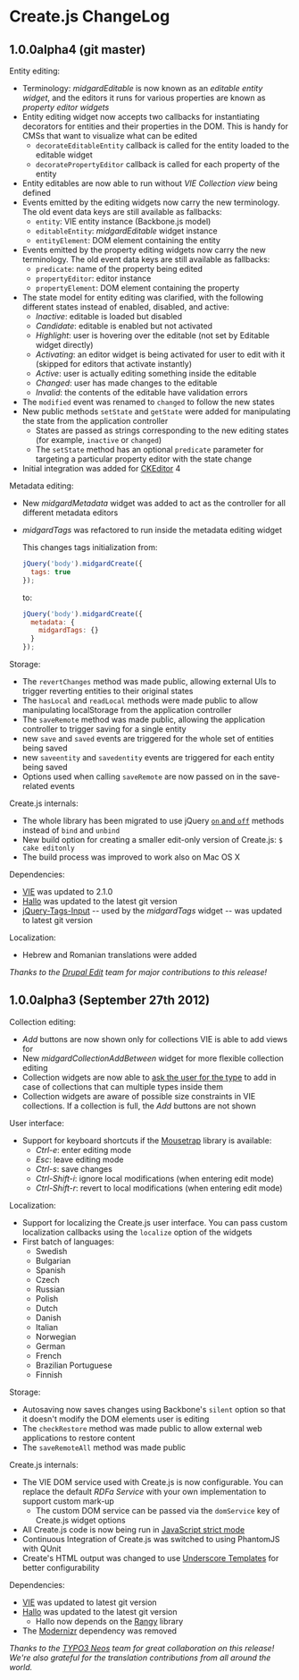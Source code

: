 Create.js ChangeLog
===================

## 1.0.0alpha4 (git master)

Entity editing:

* Terminology: _midgardEditable_ is now known as an _editable entity widget_, and the editors it runs for various properties are known as _property editor widgets_
* Entity editing widget now accepts two callbacks for instantiating decorators for entities and their properties in the DOM. This is handy for CMSs that want to visualize what can be edited
  * `decorateEditableEntity` callback is called for the entity loaded to the editable widget
  * `decoratePropertyEditor` callback is called for each property of the entity
* Entity editables are now able to run without _VIE Collection view_ being defined
* Events emitted by the editing widgets now carry the new terminology. The old event data keys are still available as fallbacks:
  * `entity`: VIE entity instance (Backbone.js model)
  * `editableEntity`: _midgardEditable_ widget instance
  * `entityElement`: DOM element containing the entity
* Events emitted by the property editing widgets now carry the new terminology. The old event data keys are still available as fallbacks:
  * `predicate`: name of the property being edited
  * `propertyEditor`: editor instance
  * `propertyElement`: DOM element containing the property
* The state model for entity editing was clarified, with the following different states instead of enabled, disabled, and active:
  * _Inactive_: editable is loaded but disabled
  * _Candidate_: editable is enabled but not activated
  * _Highlight_: user is hovering over the editable (not set by Editable widget directly)
  * _Activating_: an editor widget is being activated for user to edit with it (skipped for editors that activate instantly)
  * _Active_: user is actually editing something inside the editable
  * _Changed_: user has made changes to the editable
  * _Invalid_: the contents of the editable have validation errors
* The `modified` event was renamed to `changed` to follow the new states
* New public methods `setState` and `getState` were added for manipulating the state from the application controller
  * States are passed as strings corresponding to the new editing states (for example, `inactive` or `changed`)
  * The `setState` method has an optional `predicate` parameter for targeting a particular property editor with the state change
* Initial integration was added for [CKEditor](http://ckeditor.com/) 4

Metadata editing:

* New _midgardMetadata_ widget was added to act as the controller for all different metadata editors
* _midgardTags_ was refactored to run inside the metadata editing widget

  This changes tags initialization from:

  ``` javascript
  jQuery('body').midgardCreate({
    tags: true
  });
  ```

  to:

  ``` javascript
  jQuery('body').midgardCreate({
    metadata: {
      midgardTags: {}
    }
  });
  ```

Storage:

* The `revertChanges` method was made public, allowing external UIs to trigger reverting entities to their original states
* The `hasLocal` and `readLocal` methods were made public to allow manipulating localStorage from the application controller
* The `saveRemote` method was made public, allowing the application controller to trigger saving for a single entity
* new `save` and `saved` events are triggered for the whole set of entities being saved
* new `saveentity` and `savedentity` events are triggered for each entity being saved
* Options used when calling `saveRemote` are now passed on in the save-related events

Create.js internals:

* The whole library has been migrated to use jQuery [`on` and `off`](http://api.jquery.com/category/events/event-handler-attachment/) methods instead of `bind` and `unbind`
* New build option for creating a smaller edit-only version of Create.js: `$ cake editonly`
* The build process was improved to work also on Mac OS X

Dependencies:

* [VIE](https://github.com/bergie/VIE) was updated to 2.1.0
* [Hallo](https://github.com/bergie/hallo) was updated to the latest git version
* [jQuery-Tags-Input](https://github.com/xoxco/jQuery-Tags-Input) -- used by the _midgardTags_ widget -- was updated to latest git version

Localization:

* Hebrew and Romanian translations were added

_Thanks to the [Drupal Edit](http://drupal.org/project/edit) team for major contributions to this release!_

## 1.0.0alpha3 (September 27th 2012)

Collection editing:

* _Add_ buttons are now shown only for collections VIE is able to add views for
* New _midgardCollectionAddBetween_ widget for more flexible collection editing
* Collection widgets are now able to [ask the user for the type](http://bergie.iki.fi/blog/create-collections/) to add in case of collections that can multiple types inside them
* Collection widgets are aware of possible size constraints in VIE collections. If a collection is full, the _Add_ buttons are not shown

User interface:

* Support for keyboard shortcuts if the [Mousetrap](https://github.com/ccampbell/mousetrap) library is available:
  * _Ctrl-e_: enter editing mode
  * _Esc_: leave editing mode
  * _Ctrl-s_: save changes
  * _Ctrl-Shift-i_: ignore local modifications (when entering edit mode)
  * _Ctrl-Shift-r_: revert to local modifications (when entering edit mode)

Localization:

* Support for localizing the Create.js user interface. You can pass custom localization callbacks using the `localize` option of the widgets
* First batch of languages:
  * Swedish
  * Bulgarian
  * Spanish
  * Czech
  * Russian
  * Polish
  * Dutch
  * Danish
  * Italian
  * Norwegian
  * German
  * French
  * Brazilian Portuguese
  * Finnish

Storage:

* Autosaving now saves changes using Backbone's `silent` option so that it doesn't modify the DOM elements user is editing
* The `checkRestore` method was made public to allow external web applications to restore content
* The `saveRemoteAll` method was made public

Create.js internals:

* The VIE DOM service used with Create.js is now configurable. You can replace the default _RDFa Service_ with your own implementation to support custom mark-up
  * The custom DOM service can be passed via the `domService` key of Create.js widget options
* All Create.js code is now being run in [JavaScript strict mode](https://developer.mozilla.org/en-US/docs/JavaScript/Reference/Functions_and_function_scope/Strict_mode)
* Continuous Integration of Create.js was switched to using PhantomJS with QUnit
* Create's HTML output was changed to use [Underscore Templates](http://underscorejs.org/#template) for better configurability

Dependencies:

* [VIE](https://github.com/bergie/VIE) was updated to latest git version
* [Hallo](https://github.com/bergie/hallo) was updated to the latest git version
  * Hallo now depends on the [Rangy](http://code.google.com/p/rangy/) library
* The [Modernizr](http://modernizr.com/) dependency was removed

_Thanks to the [TYPO3 Neos](http://neos.typo3.org/) team for great collaboration on this release! We're also grateful for the translation contributions from all around the world._
